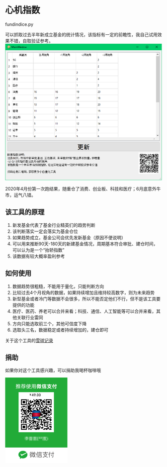 # 心机指数
fundindice.py

可以抓取过去半年新成立基金的统计情况，该指标有一定的前瞻性，我自己试用效果不错，自取验证参考。
![fi](docs/fundindice.png)

2020年4月份第一次跑结果，随重仓了消费、创业板、科技和医疗；6月底意外牛市，运气八错。

## 该工具的原理
1. 新发基金代表了基金行业精英们的趋势判断
1. 该判断落实一定会落实为基金仓位
1. 如果趋势成立，基金公司会优先发新基金（原因不便说明）
1. 可以用来推断90天-180天的新建基金情况，周期基本符合审批、建仓时间，可以认为是一个“抬轿指数”
1. 该数据有较大概率盈利参考

## 如何使用
1. 数据趋势很粗糙，不能用于量化，只能判断方向
1. 比较过去4个月视角的数据，如果持续增加且维持较高数字，则为未来趋势
1. 新型基金或者冷门等数据不会很多，所以不能否定他们不行，但不是该工具要提供的功能
1. 医疗、医药、养老可以合并来看；科技、通信、人工智能等可以合并来看，其他关联行业雷同
1. 方向只能选取前三个，其他可信度下降
1. 选取头三名，数据稳定或者持续增加的，建仓即可

关于这个工具的[雪球记录](https://xueqiu.com/6140812995/146453858)

## 捐助
如果你对这个工具感兴趣，可以捐助我喝杯咖啡哦

<img width="200" alt="portfolio_view" src="docs/wecash.png">
